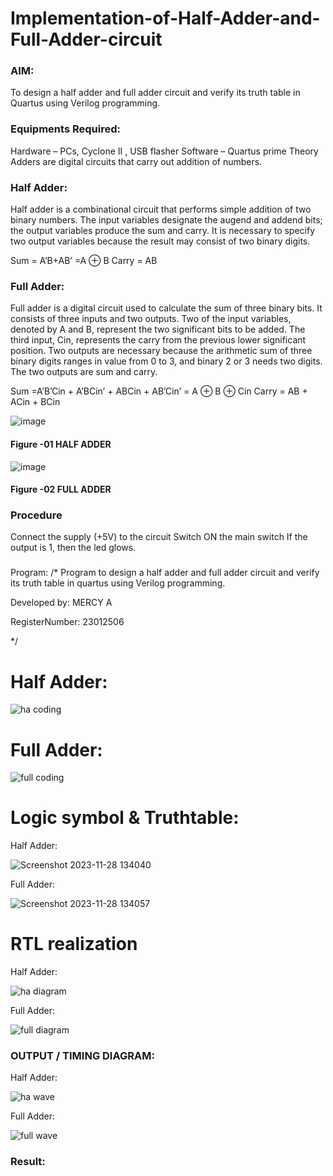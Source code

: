 

# Implementation-of-Half-Adder-and-Full-Adder-circuit

### AIM:
To design a half adder and full adder circuit and verify its truth table in Quartus using Verilog programming.

### Equipments Required:
Hardware – PCs, Cyclone II , USB flasher
Software – Quartus prime
Theory
Adders are digital circuits that carry out addition of numbers.

### Half Adder:

Half adder is a combinational circuit that performs simple addition of two binary numbers. The input variables designate the augend and addend bits; the output variables produce the sum and carry. It is necessary to specify two output variables because the result may consist of two binary digits.

Sum = A’B+AB’ =A ⊕ B Carry = AB

### Full Adder:

Full adder is a digital circuit used to calculate the sum of three binary bits. It consists of three inputs and two outputs. Two of the input variables, denoted by A and B, represent the two significant bits to be added. The third input, Cin, represents the carry from the previous lower significant position. Two outputs are necessary because the arithmetic sum of three binary digits ranges in value from 0 to 3, and binary 2 or 3 needs two digits. The two outputs are sum and carry.

Sum =A’B’Cin + A’BCin’ + ABCin + AB’Cin’ = A ⊕ B ⊕ Cin Carry = AB + ACin + BCin

 ![image](https://user-images.githubusercontent.com/36288975/163552156-a13e5a56-c638-4110-97d9-8896907c8d25.png)

#### Figure -01 HALF ADDER 


![image](https://user-images.githubusercontent.com/36288975/163552057-b3547877-6d07-45b4-b7e0-bcfebfad9e1d.png)

#### Figure -02 FULL ADDER 

### Procedure

Connect the supply (+5V) to the circuit
Switch ON the main switch
If the output is 1, then the led glows.
### 
Program:
/*
Program to design a half adder and full adder circuit and verify its truth table in quartus using Verilog programming.

Developed by: MERCY A

RegisterNumber: 23012506 

*/ 
# Half Adder:

![ha coding](https://github.com/mercyarulappan/Exp-02-Implementation-of-Half-Adder-and-Full-Adder-circuit/assets/149233730/bb562efc-75da-4a47-a9d7-0d5c0e530547)


# Full Adder:

![full coding](https://github.com/mercyarulappan/Exp-02-Implementation-of-Half-Adder-and-Full-Adder-circuit/assets/149233730/0aec15ae-7b99-4e3e-8fa5-0568110ebb38)


# Logic symbol & Truthtable:

Half Adder:

![Screenshot 2023-11-28 134040](https://github.com/mercyarulappan/Exp-02-Implementation-of-Half-Adder-and-Full-Adder-circuit/assets/149233730/2d6f1832-c884-468f-92c6-bd72b65f15c2)

Full Adder:

![Screenshot 2023-11-28 134057](https://github.com/mercyarulappan/Exp-02-Implementation-of-Half-Adder-and-Full-Adder-circuit/assets/149233730/9ca1d38d-6311-4f73-8591-82304f55acdd)



# RTL realization

Half Adder:


![ha diagram](https://github.com/mercyarulappan/Exp-02-Implementation-of-Half-Adder-and-Full-Adder-circuit/assets/149233730/ce858fc7-21b6-4c6a-a137-fb75bfd4c3bb)



Full Adder:


![full diagram](https://github.com/mercyarulappan/Exp-02-Implementation-of-Half-Adder-and-Full-Adder-circuit/assets/149233730/dde23d00-4bb4-4d00-a9ac-7695ced7b6eb)






### OUTPUT / TIMING DIAGRAM:

Half Adder:


![ha wave](https://github.com/mercyarulappan/Exp-02-Implementation-of-Half-Adder-and-Full-Adder-circuit/assets/149233730/8800fca6-efbc-486b-bf70-1fa6e467e691)


Full Adder:

![full wave](https://github.com/mercyarulappan/Exp-02-Implementation-of-Half-Adder-and-Full-Adder-circuit/assets/149233730/8e5e3603-f28b-4b29-b097-d7c85ab1c116)







### Result:

